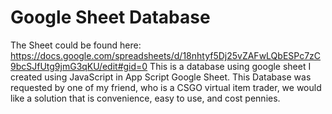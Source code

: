 # Google Sheet Database
The Sheet could be found here: https://docs.google.com/spreadsheets/d/18nhtyf5Dj25vZAFwLQbESPc7zC9bcSJfUtg9jmG3qKU/edit#gid=0
This is a database using google sheet I created using JavaScript in App Script Google Sheet. 
This Database was requested by one of my friend, who is a CSGO virtual item trader, we would like a solution that is convenience, easy to use, and cost pennies.
